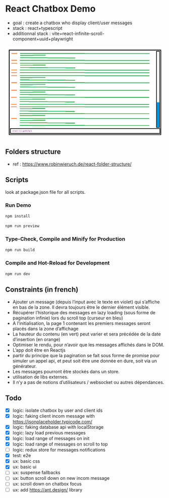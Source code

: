 # React Chatbox Demo

- goal : create a chatbox who display client/user messages
- stack : react+typescript
- additionnal stack : vite+react-infinite-scroll-component+uuid+playwright

![Screenshot](./public/screenshot.png)

## Folders structure

- ref : https://www.robinwieruch.de/react-folder-structure/

## Scripts

look at package.json file for all scripts.

### Run Demo

```sh
npm install
```

```sh
npm run preview
```

### Type-Check, Compile and Minify for Production

```sh
npm run build
```

### Compile and Hot-Reload for Development

```sh
npm run dev
```

## Constraints (in french)

- Ajouter un message (depuis l’input avec le texte en violet) qui s’affiche en bas de la zone. Il devra toujours être le dernier élément visible.
- Récupérer l’historique des messages en lazy loading (sous forme de pagination infinie) lors du scroll top (curseur en bleu)
- A l’initialisation, la page 1 contenant les premiers messages seront placés dans la zone d’affichage
- La hauteur du contenu (en vert) peut varier et sera précédée de la date d’insertion (en orange)
- Optimiser le rendu, pour n’avoir que les messages affichés dans le DOM.
- L’app doit être en Reactjs
- partir du principe que la pagination se fait sous forme de promise pour simuler un appel api, et peut soit être une donnée en dure, soit via un générateur.
- Les messages pourront être stockés dans un store.
- utilisation de libs externes.
- Il n’y a pas de notions d’utilisateurs / websocket ou autres dépendances.

## Todo

- [x] logic: isolate chatbox by user and client ids
- [x] logic: faking client incom message with https://jsonplaceholder.typicode.com/
- [x] logic: faking database api with localStorage
- [x] logic: lazy load previous messages
- [x] logic: load range of messages on init
- [x] logic: load range of messages on scroll to top
- [ ] logic: redux store for messages notifications
- [x] test: e2e
- [x] ux: basic css
- [x] ux: basic ui
- [ ] ux: suspense fallbacks
- [ ] ux: button scroll down on new incom message
- [ ] ux: scroll down on chatbox focus
- [ ] ux: add https://ant.design/ library
